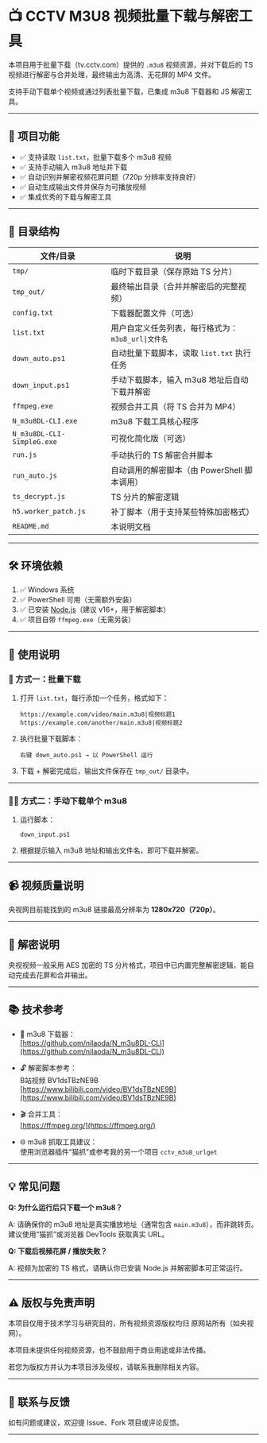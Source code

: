 # 📺 CCTV M3U8 视频批量下载与解密工具

本项目用于批量下载（tv.cctv.com）提供的 `.m3u8` 视频资源，并对下载后的 TS 视频进行解密与合并处理，最终输出为高清、无花屏的 MP4 文件。

支持手动下载单个视频或通过列表批量下载，已集成 m3u8 下载器和 JS 解密工具。

---

## 🧾 项目功能

- ✅ 支持读取 `list.txt`，批量下载多个 m3u8 视频
- ✅ 支持手动输入 m3u8 地址并下载
- ✅ 自动识别并解密视频花屏问题（720p 分辨率支持良好）
- ✅ 自动生成输出文件并保存为可播放视频
- ✅ 集成优秀的下载与解密工具

---

## 📁 目录结构

| 文件/目录             | 说明 |
|----------------------|------|
| `tmp/`               | 临时下载目录（保存原始 TS 分片） |
| `tmp_out/`           | 最终输出目录（合并并解密后的完整视频） |
| `config.txt`         | 下载器配置文件（可选） |
| `list.txt`           | 用户自定义任务列表，每行格式为：`m3u8_url\|文件名` |
| `down_auto.ps1`      | 自动批量下载脚本，读取 `list.txt` 执行任务 |
| `down_input.ps1`     | 手动下载脚本，输入 m3u8 地址后自动下载并解密 |
| `ffmpeg.exe`         | 视频合并工具（将 TS 合并为 MP4） |
| `N_m3u8DL-CLI.exe`   | m3u8 下载工具核心程序 |
| `N_m3u8DL-CLI-SimpleG.exe` | 可视化简化版（可选） |
| `run.js`             | 手动执行的 TS 解密合并脚本 |
| `run_auto.js`        | 自动调用的解密脚本（由 PowerShell 脚本调用） |
| `ts_decrypt.js`      | TS 分片的解密逻辑 |
| `h5.worker_patch.js` | 补丁脚本（用于支持某些特殊加密格式） |
| `README.md`          | 本说明文档 |

---

## 🛠️ 环境依赖

1. ✅ Windows 系统
2. ✅ PowerShell 可用（无需额外安装）
3. ✅ 已安装 [Node.js](https://nodejs.org)（建议 v16+，用于解密脚本）
4. ✅ 项目自带 `ffmpeg.exe`（无需另装）

---

## 🚀 使用说明

### 🔁 方式一：批量下载

1. 打开 `list.txt`，每行添加一个任务，格式如下：

    ```
    https://example.com/video/main.m3u8|视频标题1
    https://example.com/another/main.m3u8|视频标题2
    ```

2. 执行批量下载脚本：

    ```
    右键 down_auto.ps1 → 以 PowerShell 运行
    ```

3. 下载 + 解密完成后，输出文件保存在 `tmp_out/` 目录中。

---

### 🧑‍💻 方式二：手动下载单个 m3u8

1. 运行脚本：

    ```
    down_input.ps1
    ```

2. 根据提示输入 m3u8 地址和输出文件名，即可下载并解密。

---

## 📹 视频质量说明

央视网目前能找到的 m3u8 链接最高分辨率为 **1280x720（720p）**。

---

## 🔐 解密说明

央视视频一般采用 AES 加密的 TS 分片格式，项目中已内置完整解密逻辑，能自动完成去花屏和合并输出。

---

## 📚 技术参考

- 🎥 m3u8 下载器：  
  [https://github.com/nilaoda/N_m3u8DL-CLI](https://github.com/nilaoda/N_m3u8DL-CLI)

- 🔓 解密脚本参考：  
  B站视频 BV1dsTBzNE9B  
  [https://www.bilibili.com/video/BV1dsTBzNE9B](https://www.bilibili.com/video/BV1dsTBzNE9B)

- 🎬 合并工具：  
  [https://ffmpeg.org/](https://ffmpeg.org/)

- 🌐 m3u8 抓取工具建议：  
  使用浏览器插件“猫抓”或参考我的另一个项目 `cctv_m3u8_urlget`

---

## 💡 常见问题

**Q: 为什么运行后只下载一个 m3u8？**

A: 请确保你的 m3u8 地址是真实播放地址（通常包含 `main.m3u8`），而非跳转页。建议使用“猫抓”或浏览器 DevTools 获取真实 URL。

**Q: 下载后视频花屏 / 播放失败？**

A: 视频为加密的 TS 格式，请确认你已安装 Node.js 并解密脚本可正常运行。

---

## ⚠️ 版权与免责声明
本项目仅用于技术学习与研究目的，所有视频资源版权均归 原网站所有（如央视网）。

本项目未提供任何视频资源，也不鼓励用于商业用途或非法传播。

若您为版权方并认为本项目涉及侵权，请联系我删除相关内容。

---

## 📩 联系与反馈

如有问题或建议，欢迎提 Issue、Fork 项目或评论反馈。

---

